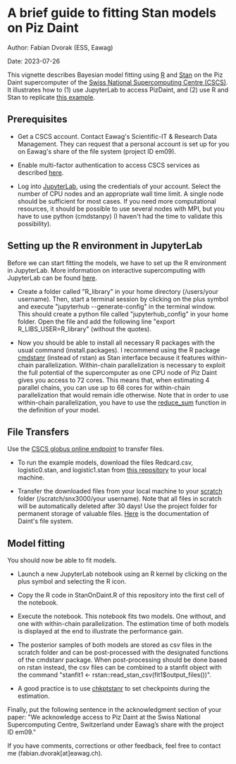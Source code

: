 # A brief guide to fitting Stan models on Piz Daint
Author: Fabian Dvorak (ESS, Eawag)

Date: 2023-07-26

This vignette describes Bayesian model fitting using [R]( https://www.r-project.org/) and [Stan](https://mc-stan.org/) on the Piz Daint supercomputer of the [Swiss National Supercomputing Centre (CSCS)](https://www.cscs.ch/). It illustrates how to (1) use JupyterLab to access PizDaint, and (2) use R and Stan to replicate [this example](https://mc-stan.org/users/documentation/case-studies/reduce_sum_tutorial.html).

## Prerequisites 
* Get a CSCS account. Contact Eawag's Scientific-IT & Research Data Management. They can request that a personal account is set up for you on Eawag's share of the file system (project ID em09).

* Enable multi-factor authentication to access CSCS services as described [here](https://user.cscs.ch/access/auth/mfa/).

* Log into [JupyterLab](https://jupyter.cscs.ch/), using the credentials of your account. Select the number of CPU nodes and an appropriate wall time limit. A single node should be sufficient for most cases. If you need more computational resources, it should be possible to use several nodes with MPI, but you have to use python (cmdstanpy) (I haven't had the time to validate this possibility).

## Setting up the R environment in JupyterLab
Before we can start fitting the models, we have to set up the R environment in JupyterLab. More information on interactive supercomputing with JupyterLab can be found [here](https://user.cscs.ch/tools/interactive/jupyterlab/).

* Create a folder called "R_library" in your home directory (/users/your username). Then, start a terminal session by clicking on the plus symbol and execute "jupyterhub --generate-config" in the terminal window. This should create a python file called "jupyterhub_config" in your home folder. Open the file and add the following line "export R_LIBS_USER=R_library" (without the quotes).

* Now you should be able to install all necessary R packages with the usual command (install.packages). I recommend using the R package [cmdstanr](https://mc-stan.org/cmdstanr/index.html) (instead of rstan) as Stan interface because it features within-chain parallelization. Within-chain parallelization is necessary to exploit the full potential of the supercomputer as one CPU node of Piz Daint gives you access to 72 cores. This means that, when estimating 4 parallel chains, you can use up to 68 cores for within-chain parallelization that would remain idle otherwise. Note that in order to use within-chain parallelization, you have to use the [reduce_sum](https://mc-stan.org/docs/functions-reference/functions-reduce.html) function in the definition of your model.

## File Transfers
Use the [CSCS globus online endpoint](https://user.cscs.ch/storage/transfer/external/) to transfer files. 

* To run the example models, download the files Redcard.csv, logistic0.stan, and logistic1.stan from [this repository](https://github.com/rmcelreath/cmdstan_map_rect_tutorial) to your local machine. 

* Transfer the downloaded files from your local machine to your [scratch](https://user.cscs.ch/storage/file_systems/scratch/) folder (/scratch/snx3000/your username). Note that all files in scratch will be automatically deleted after 30 days! Use the project folder for permanent storage of valuable files. [Here](https://user.cscs.ch/storage/file_systems/scratch/) is the documentation of Daint's file system.

## Model fitting
You should now be able to fit models.

* Launch a new JupyterLab notebook using an R kernel by clicking on the plus symbol and selecting the R icon.

* Copy the R code in StanOnDaint.R of this repository into the first cell of the notebook. 

* Execute the notebook. This notebook fits two models. One without, and one with within-chain parallelization. The estimation time of both models is displayed at the end to illustrate the performance gain. 

* The posterior samples of both models are stored as csv files in the scratch folder and can be post-processed with the designated functions of the cmdstanr package. When post-processing should be done based on rstan instead, the csv files can be combined to a stanfit object with the command "stanfit1 <- rstan::read_stan_csv(fit1$output_files())".

* A good practice is to use [chkptstanr](https://donaldrwilliams.github.io/chkptstanr/) to set checkpoints during the estimation.

Finally, put the following sentence in the acknowledgment section of your paper: "We acknowledge access to Piz Daint at the Swiss National Supercomputing Centre, Switzerland under Eawag’s share with the project ID em09." 

If you have comments, corrections or other feedback, feel free to contact me (fabian.dvorak[at]eawag.ch).
